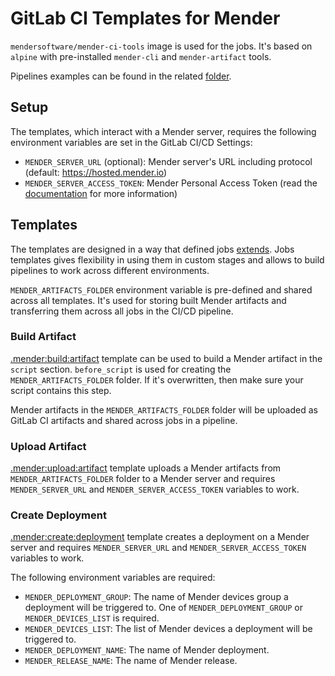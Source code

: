 # GitLab CI Templates for Mender

`mendersoftware/mender-ci-tools` image is used for the jobs. It's based on `alpine` with pre-installed `mender-cli` and `mender-artifact` tools.

Pipelines examples can be found in the related [folder](../../examples/gitlab/).

## Setup
The templates, which interact with a Mender server, requires the following environment variables are set in the GitLab CI/CD Settings:
- `MENDER_SERVER_URL` (optional): Mender server's URL including protocol (default: https://hosted.mender.io)
- `MENDER_SERVER_ACCESS_TOKEN`: Mender Personal Access Token (read the [documentation](https://docs.mender.io/server-integration/using-the-apis#personal-access-tokens) for more information)

## Templates
The templates are designed in a way that defined jobs [extends](https://docs.gitlab.com/ee/ci/yaml/#extends). Jobs templates gives flexibility in using them in custom stages and allows to build pipelines to work across different environments.

`MENDER_ARTIFACTS_FOLDER` environment variable is pre-defined and shared across all templates. It's used for storing built Mender artifacts and transferring
them across all jobs in the CI/CD pipeline.

### Build Artifact
[.mender:build:artifact](mender-artifact-build.gitlab-ci.yml) template can be used to build a Mender artifact in the `script` section. `before_script` is used for creating the `MENDER_ARTIFACTS_FOLDER` folder. If it's overwritten, then make sure your script contains this step.

Mender artifacts in the `MENDER_ARTIFACTS_FOLDER` folder will be uploaded as GitLab CI artifacts and shared across jobs in a pipeline.

### Upload Artifact
[.mender:upload:artifact](mender-artifact-upload.gitlab-ci.yml) template uploads a Mender artifacts from `MENDER_ARTIFACTS_FOLDER` folder to a Mender server and requires `MENDER_SERVER_URL` and `MENDER_SERVER_ACCESS_TOKEN` variables to work.

### Create Deployment
[.mender:create:deployment](mender-deployment-create.gitlab-ci.yml) template creates a deployment on a Mender server and requires `MENDER_SERVER_URL` and `MENDER_SERVER_ACCESS_TOKEN` variables to work.

The following environment variables are required:
- `MENDER_DEPLOYMENT_GROUP`: The name of Mender devices group a deployment will be triggered to. One of `MENDER_DEPLOYMENT_GROUP` or `MENDER_DEVICES_LIST` is required.
- `MENDER_DEVICES_LIST`: The list of Mender devices a deployment will be triggered to.
- `MENDER_DEPLOYMENT_NAME`: The name of Mender deployment.
- `MENDER_RELEASE_NAME`: The name of Mender release.
